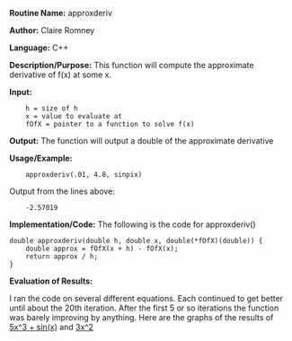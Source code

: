 **Routine Name:**       approxderiv

**Author:** Claire Romney

**Language:** C++

**Description/Purpose:** This function will compute the approximate derivative of f(x) at some x.

**Input:** 
        
        h = size of h
        x = value to evaluate at
        fOfX = pointer to a function to solve f(x)

**Output:** The function will output a double of the approximate derivative

**Usage/Example:**

        approxderiv(.01, 4.8, sinpix)
       
Output from the lines above:

        -2.57019
  
**Implementation/Code:** The following is the code for approxderiv()

    double approxderiv(double h, double x, double(*fOfX)(double)) {
	    double approx = fOfX(x + h) - fOfX(x);
	    return approx / h;
    }
    
**Evaluation of Results:**

I ran the code on several different equations. Each continued to get better until about the 20th iteration. After the first 5 or so iterations the function was barely improving by anything. Here are the graphs of the results of [5x^3 + sin(x)](../../hw2/graph1.png) and [3x^2](../../hw2/graph2.png)
